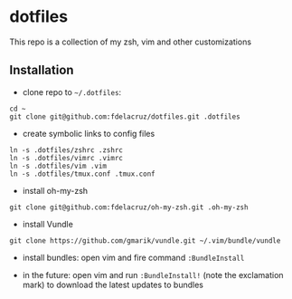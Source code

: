 # dotfiles

This repo is a collection of my zsh, vim and other customizations 

## Installation

* clone repo to `~/.dotfiles`:

```
cd ~
git clone git@github.com:fdelacruz/dotfiles.git .dotfiles
```

* create symbolic links to config files

```
ln -s .dotfiles/zshrc .zshrc
ln -s .dotfiles/vimrc .vimrc
ln -s .dotfiles/vim .vim
ln -s .dotfiles/tmux.conf .tmux.conf
```

* install oh-my-zsh

```
git clone git@github.com:fdelacruz/oh-my-zsh.git .oh-my-zsh
```

* install Vundle

```
git clone https://github.com/gmarik/vundle.git ~/.vim/bundle/vundle
```

* install bundles: open vim and fire command `:BundleInstall`

* in the future: open vim and run `:BundleInstall!` (note the exclamation mark) to download the latest updates to bundles
